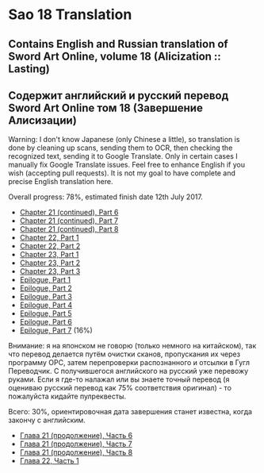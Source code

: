 # Sao 18 Translation
## Contains English and Russian translation of Sword Art Online, volume 18 (Alicization :: Lasting)
## Содержит английский и русский перевод Sword Art Online том 18 (Завершение Алисизации) 

Warning: I don't know Japanese (only Chinese a little), so translation is done by cleaning up scans, sending them to OCR, then checking the recognized text, sending it to Google Translate. Only in certain cases I manually fix Google Translate issues. Feel free to enhance English if you wish (accepting pull requests). It is not my goal to have complete and precise English translation here.

Overall progress: 78%, estimated finish date 12th July 2017.

- [Chapter 21 (continued), Part 6](Translate/En/21-06.md)
- [Chapter 21 (continued), Part 7](Translate/En/21-07.md)
- [Chapter 21 (continued), Part 8](Translate/En/21-08.md)
- [Chapter 22, Part 1](Translate/En/22-01.md) 
- [Chapter 22, Part 2](Translate/En/22-02.md)
- [Chapter 23, Part 1](Translate/En/23-01.md)
- [Chapter 23, Part 2](Translate/En/23-02.md)
- [Chapter 23, Part 3](Translate/En/23-03.md)
- [Epilogue, Part 1](Translate/En/EP-01.md)
- [Epilogue, Part 2](Translate/En/EP-02.md)
- [Epilogue, Part 3](Translate/En/EP-03.md)
- [Epilogue, Part 4](Translate/En/EP-04.md)
- [Epilogue, Part 5](Translate/En/EP-05.md)
- [Epilogue, Part 6](Translate/En/EP-06.md)
- [Epilogue, Part 7](Translate/En/EP-07.md) (16%)

Внимание: я на японском не говорю (только немного на китайском), так что перевод делается путём очистки сканов, пропускания их через программу ОРС, затем перепроверки распознанного и отсылки в Гугл Переводчик. С получившегося английского на русский уже перевожу руками. Если я где-то налажал или вы знаете точный перевод (я оцениваю русский перевод как 75% соответствия оригинал) - то пожалуйста кидайте пулреквесты.

Всего: 30%, ориентировочная дата завершения станет известна, когда закончу с английским.

- [Глава 21 (продолжение), Часть 6](Translate/Ru/21-06.md)
- [Глава 21 (продолжение), Часть 7](Translate/Ru/21-07.md)
- [Глава 21 (продолжение), Часть 8](Translate/Ru/21-08.md)
- [Глава 22, Часть 1](Translate/Ru/22-01.md)
<!-- - [Глава 22, Часть 2](Translate/Ru/22-02.md) (ХХ%)-->
